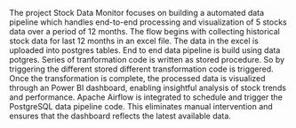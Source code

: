 The project Stock Data Monitor focuses on building a automated data pipeline which handles end-to-end processing and visualization of 5 stocks data over a period of 12 months. The flow begins with collecting historical stock data for last 12 months in an excel file. The data in the excel is uploaded into postgres tables. End to end data pipeline is build using data potgres. Series of tranformation code is written as stored procedure. So by triggering the different stored different transformation code is triggered. Once the transformation is complete, the processed data is visualized through an Power BI dashboard, enabling insightful analysis of stock trends and performance. Apache Airflow is integrated to schedule and trigger the PostgreSQL data pipeline code. This eliminates manual intervention and ensures that the dashboard reflects the latest available data.
